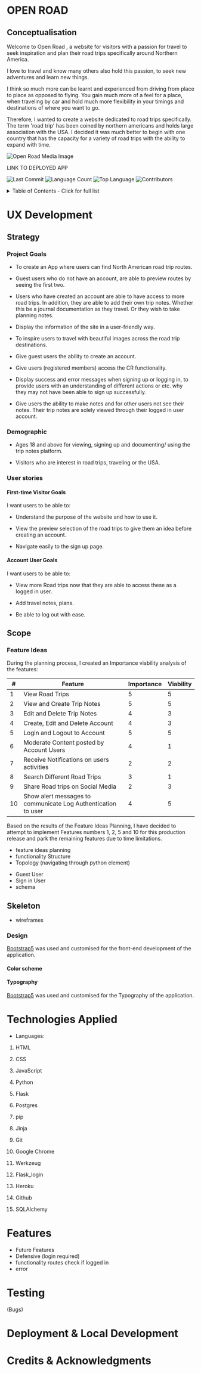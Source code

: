 # **OPEN ROAD**

## Conceptualisation

Welcome to Open Road , a website for visitors with a passion for travel to seek inspiration and plan their road trips specifically around Northern America.

I love to travel and know many others also hold this passion, to seek new adventures and learn new things. 

I think so much more can be learnt and experienced from driving from place to place as opposed to flying. You gain much more of a feel for a place, when traveling by car and hold much more flexibility in your timings and destinations of where you want to go. 

Therefore, I wanted to create a website dedicated to road trips specifically. The term 'road trip' has been coined by northern americans and holds large association with the USA. I decided it was much better to begin with one country that has the capacity for a variety of road trips with the ability to expand with time. 

![Open Road Media Image]()

LINK TO DEPLOYED APP

![Last Commit]()
![Language Count]()
![Top Language]()
![Contributors]()

<details>
<summary>
Table of Contents - Click for full list
</summary>

- [UX Development](#ux-development)
- [Technologies Applied](#technologies-applied)
- [Features](#features)
- [Testing](#testing) 
- [Deployment](#deployment--local-development)
- [Credits & Acknowledgments](#credits--acknowledgments)
</details>

# UX Development

## Strategy

### Project Goals

* To create an App where users can find North American road trip routes.

* Guest users who do not have an account, are able to preview routes by seeing the first two. 

* Users who have created an account are able to have access to more road trips. In addition, they are able to add their own trip notes. Whether this be a journal documentation as they travel. Or they wish to take planning notes. 

* Display the information of the site in a user-friendly way.

* To inspire users to travel with beautiful images across the road trip destinations. 

* Give guest users the ability to create an account. 

* Give users (registered members) access the CR functionality. 

* Display success and error messages when signing up or logging in, to provide users with an understanding of different actions or etc. why they may not have been able to sign up successfully.

* Give users the ability to make notes and for other users not see their notes. Their trip notes are solely viewed through their logged in user account. 

### Demographic

* Ages 18 and above for viewing, signing up  and documenting/ using the trip notes platform. 

* Visitors who are interest in road trips, traveling or the USA. 

### User stories

#### First-time Visitor Goals
I want users to be able to:

* Understand the purpose of the website and how to use it. 

* View the preview selection of the road trips to give them an idea before creating an account. 

* Navigate easily to the sign up page.

#### Account User Goals
I want users to be able to:

* View more Road trips now that they are able to access these as a logged in user. 

* Add travel notes, plans. 

* Be able to log out with ease. 

## Scope
### Feature Ideas
During the planning process, I created an Importance viability analysis of the features:

| # | Feature | Importance | Viability |
| --- | --- | --- | --- |
| 1 | View Road Trips | 5 | 5 |
| 2 | View and Create Trip Notes | 5 | 5 |
| 3 | Edit and Delete Trip Notes | 4 | 3 |
| 4 | Create, Edit and Delete Account | 4 | 3 |
| 5 | Login and Logout to Account | 5 | 5 |
| 6 | Moderate Content posted by Account Users | 4 | 1 |
| 7 | Receive Notifications on users activities | 2 | 2 |
| 8 | Search Different Road Trips | 3 | 1 |
| 9 | Share Road trips on Social Media | 2 | 3 |
| 10 | Show alert messages to communicate Log Authentication to user  | 4 | 5 |

Based on the results of the Feature Ideas Planning, I have decided to attempt to implement Features numbers 1, 2, 5 and 10 for this production release and park the remaining features due to time limitations.

- feature ideas planning
- functionality
Structure
- Topology (navigating through python element)
* Guest User
* Sign in User 
* schema
## Skeleton
- wireframes 
### Design

[Bootstrap5](https://getbootstrap.com/) was used and customised for the front-end development of the application.

#### Color scheme

#### Typography

[Bootstrap5](https://getbootstrap.com/) was used and customised for the Typography of the application.

# Technologies Applied 

* Languages:
1. HTML 
2. CSS
3. JavaScript
4. Python

1. Flask
2. Postgres
3. pip
4. Jinja
5. Git 
6. Google Chrome
7. Werkzeug
8. Flask_login
9. Heroku
10. Github
11. SQLAlchemy

# Features
- Future Features
- Defensive (login required)
- functionality routes check if logged in 
- error 

# Testing
(Bugs)

# Deployment & Local Development 

# Credits & Acknowledgments



